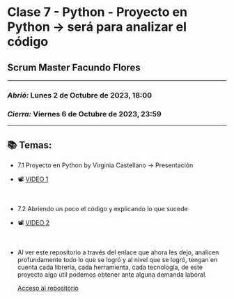 # Clase 7 - Python - Proyecto en Python -> será para analizar el código
## Scrum Master Facundo Flores

---

### *Abrió:* Lunes 2 de Octubre de 2023, 18:00
### *Cierra:* Viernes 6 de Octubre de 2023, 23:59

---

## 📚 Temas:

- 7.1 Proyecto en Python by Virginia Castellano -> Presentación

- 📽 [VIDEO 1](https://drive.google.com/file/d/18v_nFIWM4q8ImQKWvquUsrLxpM8pvAM9/view)

<br>

- 7.2 Abriendo un poco el código y explicando lo que sucede

- 📽 [VIDEO 2](https://drive.google.com/file/d/1iT-MjxoyVC6gOk7eRG39NfPnLtifH9Vo/view)

<br>

- Al ver este repositorio a través del enlace que ahora les dejo, analicen profundamente todo lo que se logró y al nivel que se logró, tengan en cuenta cada librería, cada herramienta, cada tecnología, de este proyecto algo útil podemos obtener ante alguna demanda laboral.

  [Acceso al repositorio](https://github.com/virginiacastellano/Ecommerce)

